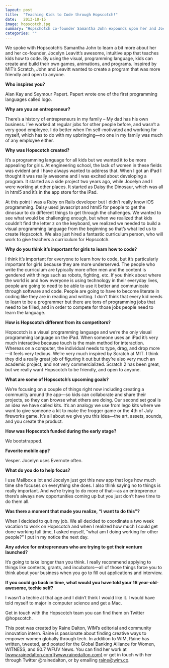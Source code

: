 ```yaml
---
layout: post
title:  "Teaching Kids to Code through Hopscotch!"
date:   2013-10-15
image: hopscotch.jpg
summary: "Hopschotch co-founder Samantha John expounds upon her and Jocelyn Leavitt's intuitive app designed to teach children to code."
categories: ""
---
```



We spoke with Hopscotch’s Samantha John to learn a bit more about her and her co-founder, Jocelyn Leavitt’s awesome, intuitive app that teaches kids how to code. By using the visual, programming language, kids can create and build their own games, animations, and programs. Inspired by MIT’s Scratch, John and Leavitt wanted to create a program that was more friendly and open to anyone.

**Who inspires you?**

Alan Kay and Seymour Papert. Papert wrote one of the first programming languages called logo.

**Why are you an entrepreneur?**

There’s a history of entrepreneurs in my family – My dad has his own business.  I’ve worked at regular jobs for other people before, and wasn’t a very good employee. I do better when I’m self-motivated and working for myself, which has to do with my upbringing—no one in my family was much of any employee either.

**Why was Hopscotch created?**

It’s a programming language for all kids but we wanted it to be more appealing for girls. At engineering school, the lack of women in these fields was evident and I have always wanted to address that. When I got an iPad I thought it was really awesome and I was excited about developing a program. It started as a side project two years ago, while Jocelyn and I were working at other places. It started as Daisy the Dinosaur, which was all in html5 and it’s in the app store for the iPad.

At this point I was a Ruby on Rails developer but I didn’t really know iOS programming. Daisy used javascript and html5 for people to get the dinosaur to do different things to get through the challenges. We wanted to see what would be challenging enough, but when we realized that kids couldn’t find the letter z on the keyboard, we realized we needed to build a visual programming language from the beginning so that’s what led us to create Hopscotch. We also just hired a fantastic curriculum person, who will work to give teachers a curriculum for Hopscotch.

**Why do you think it’s important for girls to learn how to code?**

I think it’s important for everyone to learn how to code, but it’s particularly important for girls because they are more underserved. The people who write the curriculum are typically more often men and the content is gendered with things such as robots, fighting, etc. If you think about where the world is and how everyone is using technology in their everyday lives, people are going to need to be able to use it better and communicate through software and code. People are going to have to become literate in coding like they are in reading and writing. I don’t think that every kid needs to learn to be a programmer but there are tons of programming jobs that need to be filled, and in order to compete for those jobs people need to learn the language.

**How is Hopscotch different from its competitors?**

Hopscotch is a visual programming language and we’re the only visual programming language on the iPad. When someone uses an iPad it’s very much interactive because touch is the main method for interaction. Whereas on a computer, the individual needs to type, drag, and drop more—it feels very tedious. We’re very much inspired by Scratch at MIT. I think they did a really great job of figuring it out but they’re also very much an academic project, and not very commercialized. Scratch 2 has been great, but we really want Hopscotch to be friendly, and open to anyone.

**What are some of Hopscotch’s upcoming goals?**

We’re focusing on a couple of things right now including creating a community around the app—so kids can collaborate and share their projects, so they can browse what others are doing. Our second set goal is an idea we have called kits. It’s an analogy we use from lego kits where we want to give someone a kit to make the frogger game or the 4th of July fireworks game. It’s all about we give you this idea—the art, assets, sounds, and you create the product.

**How was Hopscotch funded during the early stage?**

We bootstrapped.

**Favorite mobile app?**

Vesper. Jocelyn uses Evernote often.

**What do you do to help focus?**

I use Mailbox a lot and Jocelyn just got this new app that logs how much time she focuses on everything she does. I also think saying no to things is really important. And we’re trying to do more of that—as an entrepreneur there’s always new opportunities coming up but you just don’t have time to do them all.

**Was there a moment that made you realize, “I want to do this”?**

When I decided to quit my job. We all decided to coordinate a two week vacation to work on Hopscotch and when I realized how much I could get done working full time, I asked myself, “what am I doing working for other people?” I put in my notice the next day.

**Any advice for entrepreneurs who are trying to get their venture launched?**

It’s going to take longer than you think. I really recommend applying to things like contests, grants, and incubators—all of those things force you to think about your business when you go to fill out applications and interview.

**If you could go back in time, what would you have told your 16 year-old-awesome, techie self?**

I wasn’t a techie at that age and I didn’t think I would like it. I would have told myself to major in computer science and get a Mac.

Get in touch with the Hopscotch team you can find them on Twitter @hopscotch.


This post was created by Raine Dalton, WIM’s editorial and community innovation intern. Raine is passionate about finding creative ways to empower women globally through tech. In addition to WIM, Raine has written, tweeted, and posted for the Global Banking Alliance for Women, WITNESS, and 90.7 WFUV News. You can find her work at [www.rainedalton.com](www.rainedalton.com) or get in touch with her through Twitter @rainedalton, or by emailing raine@wim.co.